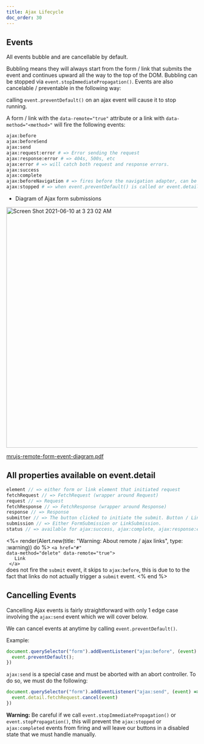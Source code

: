```yaml
---
title: Ajax Lifecycle
doc_order: 30
---
```


## Events

All events bubble and are cancellable by default.

Bubbling means they will always start from the form / link that submits the event and
continues upward all the way to the top of the DOM. Bubbling can be
stopped via `event.stopImmediatePropagation()`. Events are also
cancelable / preventable in the following way:

calling `event.preventDefault()` on an ajax event will cause it to stop running.

A form / link with the `data-remote="true"` attribute or a link with `data-method="<method>"`
will fire the following events:

```bash
ajax:before
ajax:beforeSend
ajax:send
ajax:request:error # => Error sending the request
ajax:response:error # => 404s, 500s, etc
ajax:error # => will catch both request and response errors.
ajax:success
ajax:complete
ajax:beforeNavigation # => fires before the navigation adapter, can be stopped.
ajax:stopped # => when event.preventDefault() is called or event.detail.fetchRequest.cancel(event) is called.
```

* Diagram of Ajax form submissions

<img width="632" alt="Screen Shot 2021-06-10 at 3 23 02 AM" src="https://user-images.githubusercontent.com/26425882/121482581-47675400-c99b-11eb-9a72-79a09c33ad34.png">

[mrujs-remote-form-event-diagram.pdf](https://github.com/ParamagicDev/mrujs/files/6629160/mrujs-remote-form-event-diagram.pdf)

## All properties available on event.detail

```js
element // => either form or link element that initiated request
fetchRequest // => FetchRequest (wrapper around Request)
request // => Request
fetchResponse // => FetchResponse (wrapper around Response)
response // => Response
submitter // => The button clicked to initiate the submit. Button / Link element
submission // => Either FormSubmission or LinkSubmission.
status // => available for ajax:success, ajax:complete, ajax:response:error, ajax:error
```

<%= render(Alert.new(title: "Warning: About remote / ajax links", type: :warning)) do %>
  <code class="highlight">&lt;a href="#" data-method="delete" data-remote="true"&gt;
    <br>
    &nbsp;&nbsp;Link
    <br>
    &lt;/a&gt;
  </code>
  does not fire the <code class="highlight">submit</code> event, it skips to <code class="highlight">ajax:before</code>, this is due to
  to the fact that links do not actually trigger a <code class="highlight">submit</code> event.
<% end %>

## Cancelling Events

Cancelling Ajax events is fairly straightforward with only 1 edge case
involving the `ajax:send` event which we will cover below.

We can cancel events at anytime by calling `event.preventDefault()`.

Example:

```js
document.querySelector("form").addEventListener("ajax:before", (event) => {
  event.preventDefault();
})
```

`ajax:send` is a special case and must be aborted with an abort
controller. To do so, we must do the following:

```js
document.querySelector("form").addEventListener("ajax:send", (event) => {
  event.detail.fetchRequest.cancel(event)
})
```

<sl-alert type="warning" open>
  <sl-icon slot="icon" name="exclamation-triangle"></sl-icon>
  <strong>Warning:</strong>
  Be careful if we call <code class="highlight">event.stopImmediatePropagation()</code> or
  <code class="highlight">event.stopPropagation()</code>, this will prevent the
  <code class="highlight">ajax:stopped</code> or <code class="highlight">ajax:completed</code> events
  from firing and will leave our buttons in a disabled state that we must handle manually.
</sl-alert>


